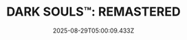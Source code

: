 ---
title: "DARK SOULS™: REMASTERED"
id: 570940
date: 2025-08-29T05:00:09.433Z
link: games/steam/recent/dark-souls-remastered
image: http://media.steampowered.com/steamcommunity/public/images/apps/570940/d74cfa4f3a2070f45ad8ce44e5f61a6507ee00b6.jpg
playtime_2weeks: 26
playtime_forever: 48
playtime_windows_forever: 0
playtime_mac_forever: 0
playtime_linux_forever: 48
playtime_deck_forever: 48
---